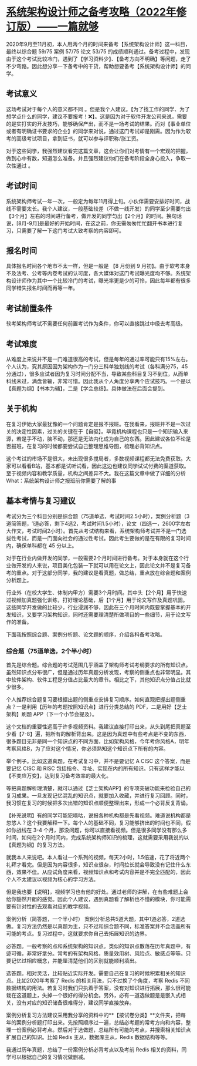 # [系统架构设计师之备考攻略（2022年修订版）——一篇就够](https://blog.csdn.net/lampqiu/article/details/126522351)

2020年9月至11月初，本人用两个月的时间来备考【系统架构设计师】这一科目，最终以综合题 59/75 案例 57/75 论文 53/75 的成绩顺利通过。备考过程中，发现由于这个考试比较冷门，遇到了【学习资料少】、【备考方向不明确】等问题，走了不少弯路。因此想分享一下备考中的干货，帮助想要备考【系统架构设计师】的同学。

## 考试意义
这场考试对于每个人的意义都不同 。但是我个人建议。【为了找工作的同学、为了想学点什么的同学，建议不要报考！❌】。这是因为对于软件开发公司来说，需要的是实打实的开发技巧，能够确保产出，而不是一场考试的结果。而对【事业单位或者有明确证书要求的企业】的同学来对说，通过这门考试却是刚需。因为作为软考的高级考试项目，拿到证书，就可以参与评职称/涨工资。

对于这些同学，我强烈建议看完这篇文章，这会让你们对考情有一个宏观的把握，做到心中有数，知道怎么准备。并且强烈建议你们在备考阶段全身心投入，争取一次性通过 。

## 考试时间
系统架构师考试一年一次，一般定为每年11月得上旬。小伙伴需要安排好时间，战线不需要太长。我个人建议，一般基础较差（不做一线开发）的同学至少需要匀出【3个月】左右的时间进行备考，做开发的同学匀出【2个月】的时间。换句话说，[8月-9月]是最好的开始时间，在这之前，你无需匆匆忙忙翻开书本进行复习，只需要了解一下这门考试大致考察的内容即可。

## 报名时间
具体报名时间各个地市不太一样，但是一般是 【8 月份到 9 月初】。由于软考本身不及法考、公考等内卷考试的认可度，各大媒体对这门考试曝光度均不够。系统架构设计师作为其中一个比较冷门的考试，曝光率更是少的可怜，因此每年都有很多同学错失报名时间而再等一年。

## 考试前置条件
软考架构师考试不需要任何前置考试作为条件，你可以直接跳过中级去考高级。

## 考试难度
从难度上来说并不是一门难道很高的考试，但是每年的通过率可能只有15%左右。个人认为，究其原因因为架构作为一门分三科单独划线的考试（各科满分75，45分通过），很多应试者因为复习时间分配不当，导致某些科目复习不到位，从而单科线未过，满盘皆输，非常可惜。因此我从个人角度分享两个应试技巧。一个是以【真题为纲】【书本为辅】，二是【学会总结】。具体做法在后面会提到。

## 关于机构
在复习伊始大家最犹豫的一个问题肯定是报不报班。在我看来，报班并不是一次过关的决定性因素，过关的关键在于【自驱】。毕竟机构课程也只是一个知识输入来源，若是手不动，脑不动，那还是无法内化成为自己的东西。因此建议各位不论是否报班，在复习的时候都要尝试自己整理思维导图，梳理必背知识点。

这个考试的市场不是很大，未出现很多搅局者，多数视频课程都无法免费获取。大家可以看看B站，基本都是试听试看，因此这边也建议同学试试付费的渠道获取。至于视频内容和教学质量，机构之间差异不大。我在这篇文章中做了详细的分析What：系统架构设计师之报班前你需要了解的事

## 基本考情与复习建议
考试分为三个科目分别是综合题（75道单选，考试时间2.5小时），案例分析题（3道简答题，1道必答，剩下4选2，考试时间1.5小时），论文（四选一，2600字左右大作文，考试时间2小时）。首先从考试结构来看，系统架构师考试并不是一门选拔性考试，而是一门面向社会的通过性考试。因此考生要做的是在有限的复习时间内，确保单科都在 45 分以上。

对于在行业内做开发的同学，一般需要2个月时间进行备考。对于本身就在这个行业做开发的人来说，项目美化包装一下就可以用在论文上，因此论文并不是复习备考的重点。对于这部分同学，我的建议是看真题，做总结，重点放在综合题和案例分析题上。

行业外（在校大学生、体制内甲方）需要3个月时间。其中头【2个月】用于快速过视频加真题强化训练，打好理论基础，后【1个月】用于论文写作及真题巩固。这些同学开发做的比较少，行业浸润不够，因此在三个月时间内既要掌握基本的开发知识，又要学习架构知识，同时还需要理清楚所做项目的一些细节，用于论文写作的准备。

下面我按照综合题、案例分析题、论文题的顺序，介绍各科备考攻略。

### 综合题（75道单选，2个半小时）
首先是综合题。综合题的考试范围几乎涵盖了架构师考试考纲要求的所有知识点。虽然知识点分布很广，但是通过历年真题分析发现，考察的侧重点也非常明显。其中软件架构、软件工程是分值占比最大的章节。相比之下，其他知识点分值占比就少很多。

个人推荐综合题复习要根据出题的侧重点安排复习顺序。如何直观把握出题侧重点？一是利用【历年的考题按照知识点】进行分类总结的 PDF，二是用好【芝士架构】刷题 APP（下一个小节会提及）。

这个文档的重要性远高于许多视频资料。我建议直接打印出来，从头到尾把真题至少看【7-8】遍，把所有的解析背出来。这是因为真题中有些考点是不变的东西，很多题目无非是同一个知识点的不同方面，比如架构风格，今年考你风格A，明年考察风格B，为了应对这个情况，你必须熟知这个知识点下所有的内容。

举个例子。比如这道真题，在考试复习中，并不是要记忆 A CISC 这个答案，而是要记忆 CISC 和 RISC 包括指令、寻址、实现在内的所有知识。只有这样才能以【不变应万变】，达到复习备考效率的最大化。

等把真题解析理清楚，就可以通过【芝士架构APP】的专项突破功能来检验自己的复习成果。一旦发现记忆混乱的知识点，就要加入收藏，并进行复习回顾。同时，我习惯在复习的时候把多次出错的知识点顺便整理出来，形成一个必背反复背诵。

【补充说明】有的同学可能犯嘀咕，说报各种机构都是先看视频。难道说机构都是忽悠人？这个我要解释一下。每个人的基础不同，复习能够挤出的时间也不同，假如你战线在 3-4 个月，那没问题，你可以直接看视频。但是很多同学没有那么多时间，如何在2个月时间内，完成系统架构师知识的梳理，这就需要采用我说的以【真题为钢】的复习方法。

就我本人来说吧。本人看过一个系列的视频，每天2小时，1.5倍速，花了将近两个礼拜才看完。但是因为内容很多，知识点很杂，时间拉长就会导致没有记住什么东西，效果不佳。从应试角度来看，视频知识点和考试内容并是不完全匹配的，因此个人不太建议以视频为核心的学习方法。

但是我也要【说明】，视频学习也有他的好处。通过老师的讲解，在有些难题上会给你豁然开朗的感觉。因此个人建议，遇到真题看了解析也不懂的模块，你可能需要有针对性的去观看对应的教学视频。

案例分析（简答题，一个半小时）
案例分析总共5道大题，其中1道必答，2道选做。复习方法仍然是以真题为主，只不过和综合题不同，标准答案并不会涵盖所有可能的考点。复习过程中，这就要求你自己去拓展知识的边界。

必答题。一般考察的点和系统架构的知识点。类似的知识点散落在历年真题中，有迹可循，非常好拿分。常考的有架构风格，质量效用树、风险点、敏感点等等。只要记忆过相应概念，并能厘清楚他们的区别就能顺利填出。

选答题。相对灵活，比较贴近实际开发。需要自己在复习的时候积累相关的知识点。比如2020年考察了 Redis 的相关用法，只不过换了个角度，考察 Redis 不同数据结构的用法。若复习时我们只执着于答案，没有对知识进行拓展，那么很可能栽在这道题上，失掉一个很好的得分机会。另外，必有一道选做题是是嵌入式相关，没有对应的知识储备很难得分，建议同学直接放弃。

案例分析复习方法建议采用我分享的资料中的**【按试卷分类】**文件夹，把每年的案例分析题打印出来。先按照顺序过一遍，总结必考题的常考方向和内容，整理一份案例必背考点。然后对于选做题，总结所有可能的考点，并搜索相关知识点扩展自己的知识。比如 Redis 主从，数据库主从，Redis 数据结构等等。

我通过历年真题，总结了一份案例分析必背考点以及考前 Redis 相关的资料，同学可以根据自己的复习情况做删减。